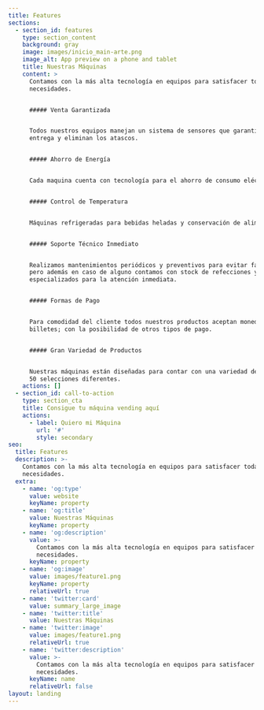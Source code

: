 ```yaml
---
title: Features
sections:
  - section_id: features
    type: section_content
    background: gray
    image: images/inicio_main-arte.png
    image_alt: App preview on a phone and tablet
    title: Nuestras Máquinas
    content: >
      Contamos con la más alta tecnología en equipos para satisfacer todas tus
      necesidades.


      ##### Venta Garantizada


      Todos nuestros equipos manejan un sistema de sensores que garantizan la
      entrega y eliminan los atascos.


      ##### Ahorro de Energía


      Cada maquina cuenta con tecnología para el ahorro de consumo eléctrico.


      ##### Control de Temperatura


      Máquinas refrigeradas para bebidas heladas y conservación de alimentos.


      ##### Soporte Técnico Inmediato


      Realizamos mantenimientos periódicos y preventivos para evitar fallos;
      pero además en caso de alguno contamos con stock de refecciones y técnicos
      especializados para la atención inmediata.


      ##### Formas de Pago


      Para comodidad del cliente todos nuestros productos aceptan monedas y
      billetes; con la posibilidad de otros tipos de pago.


      ##### Gran Variedad de Productos


      Nuestras máquinas están diseñadas para contar con una variedad de más de
      50 selecciones diferentes.
    actions: []
  - section_id: call-to-action
    type: section_cta
    title: Consigue tu máquina vending aquí
    actions:
      - label: Quiero mi Máquina
        url: '#'
        style: secondary
seo:
  title: Features
  description: >-
    Contamos con la más alta tecnología en equipos para satisfacer todas tus
    necesidades.
  extra:
    - name: 'og:type'
      value: website
      keyName: property
    - name: 'og:title'
      value: Nuestras Máquinas
      keyName: property
    - name: 'og:description'
      value: >-
        Contamos con la más alta tecnología en equipos para satisfacer todas tus
        necesidades.
      keyName: property
    - name: 'og:image'
      value: images/feature1.png
      keyName: property
      relativeUrl: true
    - name: 'twitter:card'
      value: summary_large_image
    - name: 'twitter:title'
      value: Nuestras Máquinas
    - name: 'twitter:image'
      value: images/feature1.png
      relativeUrl: true
    - name: 'twitter:description'
      value: >-
        Contamos con la más alta tecnología en equipos para satisfacer todas tus
        necesidades.
      keyName: name
      relativeUrl: false
layout: landing
---
```

